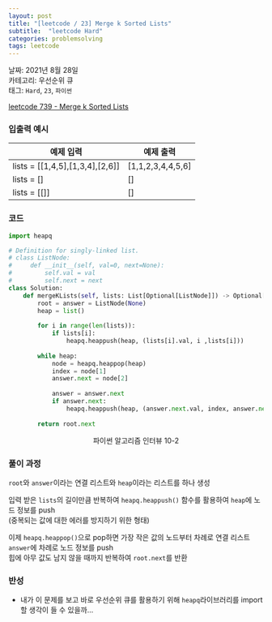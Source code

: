 ```yaml
---
layout: post
title: "[leetcode / 23] Merge k Sorted Lists"
subtitle:  "leetcode Hard"
categories: problemsolving
tags: leetcode
---
```


날짜: 2021년 8월 28일  
카테고리: 우선순위 큐  
태그: `Hard`, `23`, `파이썬`  


[leetcode 739 - Merge k Sorted Lists](https://leetcode.com/problems/merge-k-sorted-lists/)

### 입출력 예시  

|예제 입력|예제 출력|
|---|---|
|lists = [[1,4,5],[1,3,4],[2,6]]|[1,1,2,3,4,4,5,6]|
|lists = []|[]|
|lists = [[]]|[]|  
  
### 코드
  
```python
import heapq

# Definition for singly-linked list.
# class ListNode:
#     def __init__(self, val=0, next=None):
#         self.val = val
#         self.next = next
class Solution:
    def mergeKLists(self, lists: List[Optional[ListNode]]) -> Optional[ListNode]:
        root = answer = ListNode(None)
        heap = list()
        
        for i in range(len(lists)):
            if lists[i]:
                heapq.heappush(heap, (lists[i].val, i ,lists[i]))
        
        while heap:
            node = heapq.heappop(heap)
            index = node[1]
            answer.next = node[2]
            
            answer = answer.next
            if answer.next:
                heapq.heappush(heap, (answer.next.val, index, answer.next))
                
        return root.next
```
<center> 파이썬 알고리즘 인터뷰 10-2 </center>
  
### 풀이 과정  
  
`root`와 `answer`이라는 연결 리스트와 `heap`이라는 리스트를 하나 생성   
  
입력 받은 `lists`의 길이만큼 반복하여 `heapq.heappush()` 함수를 활용하여 `heap`에 노드 정보를 push  
(중복되는 값에 대한 에러를 방지하기 위한 형태)  
  
이제 `heapq.heappop()`으로 pop하면 가장 작은 값의 노드부터 차례로 연결 리스트 `answer`에 차례로 노드 정보를 push  
힙에 아무 값도 남지 않을 때까지 반복하여 `root.next`를 반환  

### 반성
   
- 내가 이 문제를 보고 바로 우선순위 큐를 활용하기 위해 `heapq`라이브러리를 import할 생각이 들 수 있을까...
